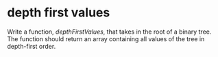 # depth first values

Write a function, _depthFirstValues_, that takes in the root of a binary tree. The function should return an array containing all values of the tree in depth-first order.